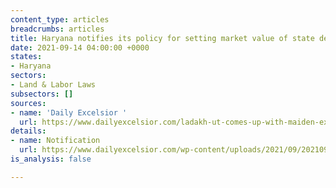 ```yaml
---
content_type: articles
breadcrumbs: articles
title: Haryana notifies its policy for setting market value of state department land
date: 2021-09-14 04:00:00 +0000
states:
- Haryana
sectors:
- Land & Labor Laws
subsectors: []
sources:
- name: 'Daily Excelsior '
  url: https://www.dailyexcelsior.com/ladakh-ut-comes-up-with-maiden-excise-policy/
details:
- name: Notification
  url: https://www.dailyexcelsior.com/wp-content/uploads/2021/09/2021091180.pdf
is_analysis: false

---
```


